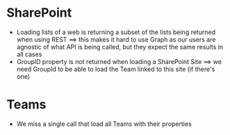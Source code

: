 ﻿
# SharePoint

- Loading lists of a web is returning a subset of the lists being returned when using REST ==> this makes it hard to use Graph as our users are agnostic of what API is being called, but they expect the same results in all cases
- GroupID property is not returned when loading a SharePoint Site ==> we need GroupId to be able to load the Team linked to this site (if there's one)

# Teams

- We miss a single call that load all Teams with their properties
